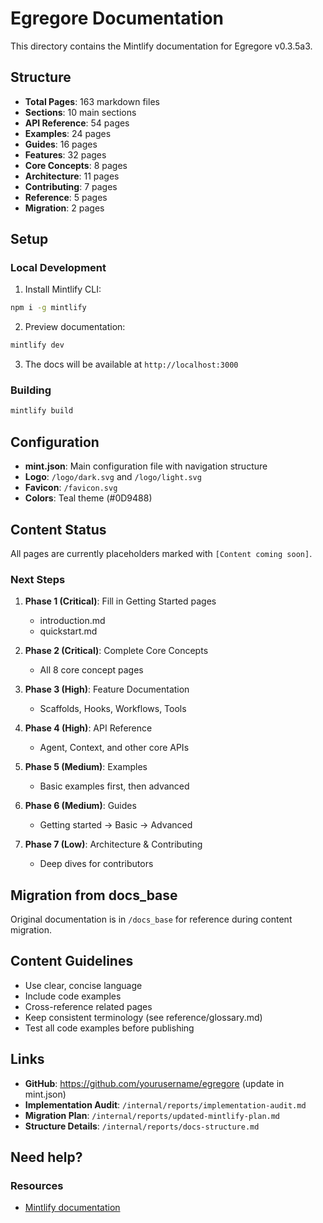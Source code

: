 # Egregore Documentation

This directory contains the Mintlify documentation for Egregore v0.3.5a3.

## Structure

- **Total Pages**: 163 markdown files
- **Sections**: 10 main sections
- **API Reference**: 54 pages
- **Examples**: 24 pages
- **Guides**: 16 pages
- **Features**: 32 pages
- **Core Concepts**: 8 pages
- **Architecture**: 11 pages
- **Contributing**: 7 pages
- **Reference**: 5 pages
- **Migration**: 2 pages

## Setup

### Local Development

1. Install Mintlify CLI:
```bash
npm i -g mintlify
```

2. Preview documentation:
```bash
mintlify dev
```

3. The docs will be available at `http://localhost:3000`

### Building

```bash
mintlify build
```

## Configuration

- **mint.json**: Main configuration file with navigation structure
- **Logo**: `/logo/dark.svg` and `/logo/light.svg`
- **Favicon**: `/favicon.svg`
- **Colors**: Teal theme (#0D9488)

## Content Status

All pages are currently placeholders marked with `[Content coming soon]`.

### Next Steps

1. **Phase 1 (Critical)**: Fill in Getting Started pages
   - introduction.md
   - quickstart.md

2. **Phase 2 (Critical)**: Complete Core Concepts
   - All 8 core concept pages

3. **Phase 3 (High)**: Feature Documentation
   - Scaffolds, Hooks, Workflows, Tools

4. **Phase 4 (High)**: API Reference
   - Agent, Context, and other core APIs

5. **Phase 5 (Medium)**: Examples
   - Basic examples first, then advanced

6. **Phase 6 (Medium)**: Guides
   - Getting started → Basic → Advanced

7. **Phase 7 (Low)**: Architecture & Contributing
   - Deep dives for contributors

## Migration from docs_base

Original documentation is in `/docs_base` for reference during content migration.

## Content Guidelines

- Use clear, concise language
- Include code examples
- Cross-reference related pages
- Keep consistent terminology (see reference/glossary.md)
- Test all code examples before publishing

## Links

- **GitHub**: https://github.com/yourusername/egregore (update in mint.json)
- **Implementation Audit**: `/internal/reports/implementation-audit.md`
- **Migration Plan**: `/internal/reports/updated-mintlify-plan.md`
- **Structure Details**: `/internal/reports/docs-structure.md`

## Need help?

### Resources
- [Mintlify documentation](https://mintlify.com/docs)
